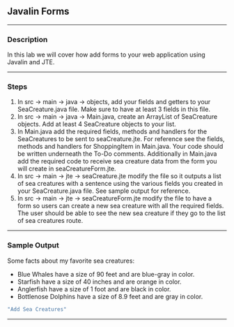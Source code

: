 ## Javalin Forms
---
### Description

In this lab we will cover how add forms to your web application using Javalin and JTE.

---
### Steps

1. In src -> main -> java -> objects, add your fields and getters to your SeaCreature.java file. Make sure to have at least 3 fields in this file. 
2. In src -> main -> java -> Main.java, create an ArrayList of SeaCreature objects. Add at least 4 SeaCreature objects to your list.
3. In Main.java add the required fields, methods and handlers for the SeaCreatures to be sent to seaCreature.jte. For reference see the fields, methods and handlers for ShoppingItem in Main.java. Your code should be written underneath the To-Do comments. Additionally in Main.java add the required code to receive sea creature data from the form you will create in seaCreatureForm.jte.
4. In src -> main -> jte -> seaCreature.jte modify the file so it outputs a list of sea creatures with a sentence using the various fields you created in your SeaCreature.java file. See sample output for reference.
5. In src -> main -> jte -> seaCreatureForm.jte modify the file to have a form so users can create a new sea creature with all the required fields. The user should be able to see the new sea creature if they go to the list of sea creatures route.


---
### Sample Output
Some facts about my favorite sea creatures:
* Blue Whales have a size of 90 feet and are blue-gray in color.
* Starfish have a size of 40 inches and are orange in color.
* Anglerfish have a size of 1 foot and are black in color.
* Bottlenose Dolphins have a size of 8.9 feet and are gray in color.
```java
"Add Sea Creatures"
```
---
